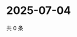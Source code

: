 # 2025-07-04

共 0 条

<!-- BEGIN ZHIHUVIDEO -->
<!-- 最后更新时间 Fri Jul 04 2025 19:10:54 GMT+0800 (China Standard Time) -->

<!-- END ZHIHUVIDEO -->
